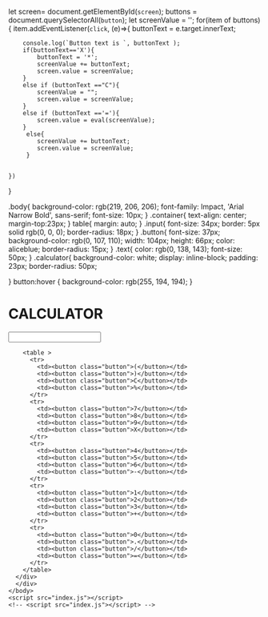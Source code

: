 let screen= document.getElementById(`screen`);
buttons = document.querySelectorAll(`button`);
let screenValue = '';
for(item of buttons){
    item.addEventListener(`click`, (e)=>{
        buttonText = e.target.innerText;


        console.log(`Button text is `, buttonText );
        if(buttonText=='X'){
            buttonText = '*';
            screenValue += buttonText; 
            screen.value = screenValue;
        }
        else if (buttonText =="C"){
            screenValue = ""; 
            screen.value = screenValue;
        }
        else if (buttonText =='='){
            screen.value = eval(screenValue);
        }
         else{
            screenValue += buttonText;
            screen.value = screenValue;
         } 


    })
}

.body{
    background-color: rgb(219, 206, 206);
    font-family: Impact, 'Arial Narrow Bold', sans-serif;
    font-size: 10px;
}
.container{
    text-align: center;
    margin-top:23px;
}
table{
    margin: auto;
}
.input{
    font-size: 34px;
    border: 5px solid rgb(0, 0, 0);
    border-radius: 18px;
}
.button{
    font-size: 37px;
    background-color: rgb(0, 107, 110);
    width: 104px;
    height: 66px;
    color: aliceblue;
    border-radius: 15px;
}
.text{
    color: rgb(0, 138, 143);
    font-size: 50px;
}
.calculator{
    background-color: white;
    display: inline-block;
    padding: 23px;
    border-radius: 50px;

}
button:hover {
    background-color: rgb(255, 194, 194);
}


<!DOCTYPE html>
<html lang="en">
  <head>
    <meta charset="UTF-8" />
    <meta http-equiv="X-UA-Compatible" content="IE=edge" />
    <meta name="viewport" content="width=device-width, initial-scale=1.0" />
    <link rel="stylesheet" href="s21 ultra .css" />
    <title>calculator</title>
    <body>
      <div class="container">
        <h1 class="text">CALCULATOR</h1>

<div class="calculator">
        <input type="text" name="screen" id="screen" class="input" />

        <table >
          <tr>
            <td><button class="button">(</button></td>
            <td><button class="button">)</button></td>
            <td><button class="button">C</button></td>
            <td><button class="button">%</button></td>
          </tr>
          <tr>
            <td><button class="button">7</button></td>
            <td><button class="button">8</button></td>
            <td><button class="button">9</button></td>
            <td><button class="button">X</button></td>
          </tr>
          <tr>
            <td><button class="button">4</button></td>
            <td><button class="button">5</button></td>
            <td><button class="button">6</button></td>
            <td><button class="button">-</button></td>
          </tr>
          <tr>
            <td><button class="button">1</button></td>
            <td><button class="button">2</button></td>
            <td><button class="button">3</button></td>
            <td><button class="button">+</button></td>
          </tr>
          <tr>
            <td><button class="button">0</button></td>
            <td><button class="button">.</button></td>
            <td><button class="button">/</button></td>
            <td><button class="button">=</button></td>
          </tr>
        </table>
      </div>
      </div>
    </body>
    <script src="index.js"></script>
    <!-- <script src="index.js"></script> -->
  </head>
  <body class="body"></body>
</html>
